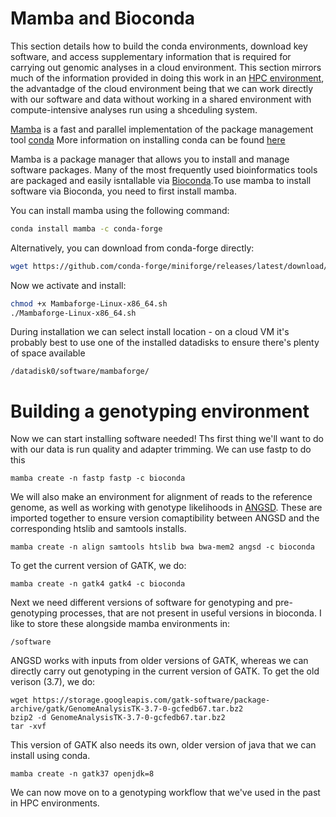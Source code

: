 # Mamba and Bioconda
This section details how to build the conda environments, download key software, and access supplementary information that is required for carrying out genomic analyses in a cloud environment.
This section mirrors much of the information provided in doing this work in an [HPC environment](https://github.com/TonyKess/genotyping_hpc/edit/main/env_building.md), the advantadge of the cloud environment being that we can work
directly with our software and data without working in a shared environment with compute-intensive analyses run using a shceduling system. 

[Mamba](https://github.com/mamba-org/mamba) is a fast and parallel implementation of the package management tool [conda](https://docs.conda.io/projects/conda/en/stable/#)
More information on installing conda can be found [here](https://github.com/GRDI-GenARCC/tutorials-and-workshops/blob/main/Conda/conda_installation_guide.md)

Mamba is a package manager that allows you to install and manage software packages. Many of the most frequently used bioinformatics tools are packaged and easily isntallable via [Bioconda](https://bioconda.github.io/).To use mamba to install software via Bioconda, you need to first install mamba.

You can install mamba using the following command:

```bash
conda install mamba -c conda-forge
```

Alternatively, you can download from conda-forge directly:

```bash
wget https://github.com/conda-forge/miniforge/releases/latest/download/Mambaforge-Linux-x86_64.sh
```

Now we activate and install:
```bash
chmod +x Mambaforge-Linux-x86_64.sh
./Mambaforge-Linux-x86_64.sh
```

During installation we can select install location - on a cloud VM it's probably best to use one of the installed datadisks to ensure there's plenty of space available
```
/datadisk0/software/mambaforge/
```

# Building a genotyping environment

Now we can start installing software needed! 
Ths first thing we'll want to do with our data is run quality and adapter trimming. We can use fastp to do this

```
mamba create -n fastp fastp -c bioconda
```

We will also make an environment for alignment of reads to the reference genome, as well as working with genotype likelihoods in [ANGSD](http://www.popgen.dk/angsd/index.php/ANGSD). These are imported together to ensure version comaptibility between ANGSD and the corresponding htslib and samtools installs. 

```
mamba create -n align samtools htslib bwa bwa-mem2 angsd -c bioconda
```
To get the current version of GATK, we do:

```
mamba create -n gatk4 gatk4 -c bioconda
```

Next we need different versions of software for genotyping and pre-genotyping processes, that are not present in useful versions in bioconda. I like to store these alongside mamba environments in:
```
/software
```

ANGSD works with inputs from older versions of GATK, whereas we can directly carry out genotyping in the current version of GATK. To get the old verison (3.7), we do:

```
wget https://storage.googleapis.com/gatk-software/package-archive/gatk/GenomeAnalysisTK-3.7-0-gcfedb67.tar.bz2
bzip2 -d GenomeAnalysisTK-3.7-0-gcfedb67.tar.bz2
tar -xvf
```
This version of GATK also needs its own, older version of java that we can install using conda. 
```
mamba create -n gatk37 openjdk=8
```
We can now move on to a genotyping workflow that we've used in the past in HPC environments. 
